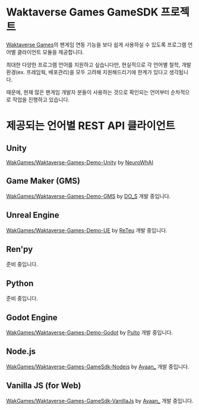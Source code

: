 # Waktaverse Games GameSDK 프로젝트
[Waktaverse Games](https://waktaverse.games)의 팬게임 연동 기능을 보다 쉽게 사용하실 수 있도록 프로그램 언어별 클라이언트 모듈을 제공합니다.

최대한 다양한 프로그램 언어를 지원하고 싶습니다만, 현실적으로 각 언어별 철학, 개발환경(ex. 프레임웍, 배포관리)을 모두 고려해 지원해드리기에 한계가 있다고 생각됩니다.

때문에, 현재 많은 팬게임 개발자 분들이 사용하는 것으로 확인되는 언어부터 순차적으로 작업을 진행하고 있습니다.

# 제공되는 언어별 REST API 클라이언트

## Unity
[WakGames/Waktaverse-Games-Demo-Unity](https://github.com/WakGames/Waktaverse-Games-Demo-Unity.git) by [NeuroWhAI](https://github.com/NeuroWhAI)

## Game Maker (GMS)
[WakGames/Waktaverse-Games-Demo-GMS](https://github.com/WakGames/Waktaverse-Games-Demo-GMS.git) by [DO_S](https://github.com/DOS0313)
개발 중입니다.

## Unreal Engine
[WakGames/Waktaverse-Games-Demo-UE](https://github.com/WakGames/Waktaverse-Games-Demo-UE) by [ReTeu](https://github.com/reteu5)
개발 중입니다.

## Ren'py
준비 중입니다.

## Python
준비 중입니다.

## Godot Engine
[WakGames/Waktaverse-Games-Demo-Godot](https://github.com/WakGames/Waktaverse-Games-Demo-Godot) by [Pulto](https://github.com/turtle85917)
개발 중입니다.

## Node.js
[WakGames/Waktaverse-Games-GameSdk-Nodejs](https://github.com/WakGames/Waktaverse-Games-GameSdk-Nodejs.git) by [Ayaan_](https://github.com/kms0219kms)
개발 중입니다.

## Vanilla JS (for Web)
[WakGames/Waktaverse-Games-GameSdk-VanillaJs](https://github.com/WakGames/Waktaverse-Games-GameSdk-VanillaJs.git) by [Ayaan_](https://github.com/kms0219kms)
개발 중입니다.
